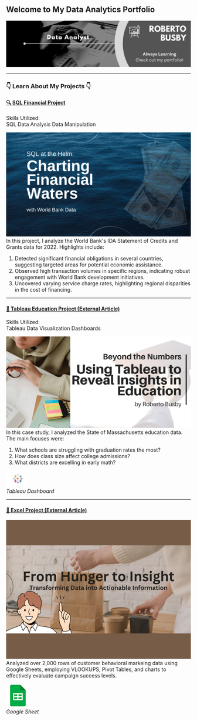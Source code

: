 ## Welcome to My Data Analytics Portfolio  
<img src="images/background.png?raw=true"/>

---

### 👇 Learn About My Projects 👇

#### [🔍 SQL Financial Project](/projects/bank.md)  
 
<div class="project-skills-container">
    <span class="project-skills-label">Skills Utilized:</span>
    <div class="project-skills">
        <span class="project-skill-tag">SQL</span>
        <span class="project-skill-tag">Data Analysis</span>
        <span class="project-skill-tag">Data Manipulation</span> 
    </div>
</div>

[<img src="images/SQL_Bank/SQLproject1.png?raw=true"/>](/projects/bank.md)
In this project, I analyze the World Bank's IDA Statement of Credits and Grants data for 2022. Highlights include:
1. Detected significant financial obligations in several countries, suggesting targeted areas for potential economic assistance.
2. Observed high transaction volumes in specific regions, indicating robust engagement with World Bank development initiatives.
3. Uncovered varying service charge rates, highlighting regional disparities in the cost of financing.

---

#### [🔗 Tableau Education Project (External Article)](https://www.linkedin.com/pulse/tableau-journey-through-massachusetts-education-metrics-roberto-busby-njjrc/)

<div class="project-skills-container">
    <span class="project-skills-label">Skills Utilized:</span>
    <div class="project-skills">
        <span class="project-skill-tag">Tableau</span>
        <span class="project-skill-tag">Data Visualization</span>
        <span class="project-skill-tag">Dashboards</span> 
    </div>
</div>

[<img src="images/tableau/tableau-education.png?raw=true"/>](https://www.linkedin.com/pulse/tableau-journey-through-massachusetts-education-metrics-roberto-busby-njjrc/) 
In this case study, I analyzed the State of Massachusetts education data. The main focuses were:
   1. What schools are struggling with graduation rates the most?
   2. How does class size affect college admissions?
   3. What districts are excelling in early math?

[![Tableau Icon](images/tableau/tableau_icon.png?raw=true)](https://public.tableau.com/views/EducationProject_17145247112430/MassachusettsEducationOverview?:language=en-US&:sid=&:display_count=n&:origin=viz_share_link)  
*Tableau Dashboard*

---

#### [🔗 Excel Project (External Article)](https://www.linkedin.com/pulse/role-analytics-food-delivery-success-roberto-busby-foasc/)  
[<img src="images/excel/excel.JPG?raw=true"/>](https://www.linkedin.com/pulse/role-analytics-food-delivery-success-roberto-busby-foasc/)
Analyzed over 2,000 rows of customer behavioral markeing data using Google Sheets, employing VLOOKUPS, Pivot Tables, and charts to effectively evaluate campaign success levels.

[![Sheets Icon](images/excel/sheets_icon.png?raw=true)](https://docs.google.com/spreadsheets/d/1JZlQOhyvpybO4J6utH-7Abzs9c-5UR9QUvtl8yphjms/edit?usp=sharing)  
*Google Sheet*
